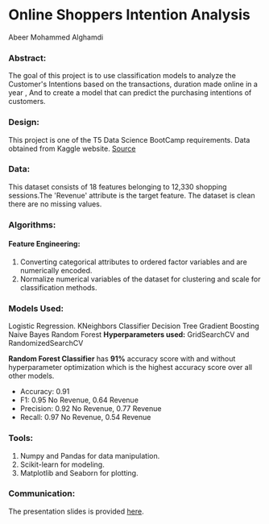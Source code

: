 # **Online Shoppers Intention Analysis**
Abeer Mohammed Alghamdi


### **Abstract:**

The goal of this project is to use classification models to analyze the Customer's Intentions based on the transactions, duration made online in a year , And to create a model that can predict the purchasing intentions of customers.

### **Design:**

This project is one of the T5 Data Science BootCamp requirements. Data obtained from Kaggle website. [Source](https://www.kaggle.com/henrysue/online-shoppers-intention)

### **Data:**

This dataset consists of 18 features belonging to 12,330 shopping sessions.The 'Revenue' attribute is the target feature. The dataset is clean there are no missing values.

### **Algorithms:**

#### **Feature Engineering:**

1. Converting categorical attributes to ordered factor variables and are numerically encoded.
2. Normalize numerical variables of the dataset for clustering and scale for classification methods.


### **Models Used:**
Logistic Regression.
KNeighbors Classifier
Decision Tree 
Gradient Boosting
Naive Bayes 
Random Forest
**Hyperparameters used:**
GridSearchCV and RandomizedSearchCV

**Random Forest Classifier** has **91%** accuracy score with and without hyperparameter optimization which is the highest accuracy score over all other models.
-  Accuracy: 0.91  
-  F1: 0.95 No Revenue, 0.64 Revenue
-  Precision: 0.92 No Revenue, 0.77 Revenue
-  Recall: 0.97 No Revenue, 0.54 Revenue


### **Tools:**

1. Numpy and Pandas for data manipulation.
2. Scikit-learn for modeling.
3. Matplotlib and Seaborn for plotting.

### **Communication:**
The presentation slides is provided [here](https://github.com/AbeerAlghamdi1/SDAIA_Final_Project/tree/main/Presentation).

